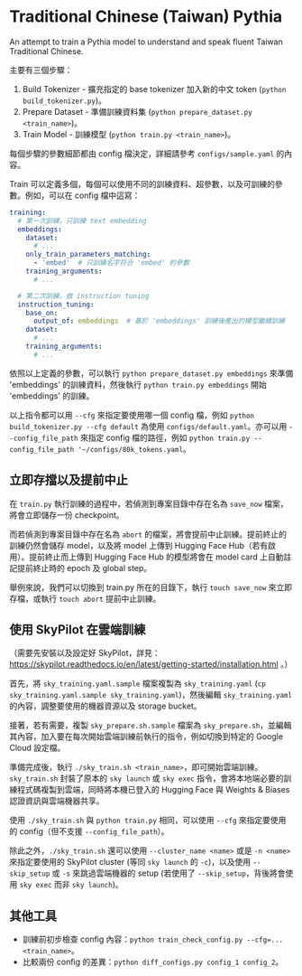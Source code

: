 # Traditional Chinese (Taiwan) Pythia

An attempt to train a Pythia model to understand and speak fluent Taiwan Traditional Chinese.

主要有三個步驟：

1. Build Tokenizer - 擴充指定的 base tokenizer 加入新的中文 token (`python build_tokenizer.py`)。
2. Prepare Dataset - 準備訓練資料集 (`python prepare_dataset.py <train_name>`)。
3. Train Model - 訓練模型 (`python train.py <train_name>`)。

每個步驟的參數細節都由 config 檔決定，詳細請參考 `configs/sample.yaml` 的內容。

Train 可以定義多個，每個可以使用不同的訓練資料、超參數，以及可訓練的參數。例如，可以在 config 檔中這寫：

```yaml
training:
  # 第一次訓練，只訓練 text embedding
  embeddings:
    dataset:
      # ...
    only_train_parameters_matching:
      - 'embed'  # 只訓練名字符合 'embed' 的參數
    training_arguments:
      # ...

  # 第二次訓練，做 instruction tuning
  instruction_tuning:
    base_on:
      output_of: embeddings  # 基於 'embeddings' 訓練後產出的模型繼續訓練
    dataset:
      # ...
    training_arguments:
      # ...
```

依照以上定義的參數，可以執行 `python prepare_dataset.py embeddings` 來準備 'embeddings' 的訓練資料，然後執行 `python train.py embeddings` 開始 'embeddings' 的訓練。

以上指令都可以用 `--cfg` 來指定要使用哪一個 config 檔，例如 `python build_tokenizer.py --cfg default` 為使用 `configs/default.yaml`。亦可以用 `--config_file_path` 來指定 config 檔的路徑，例如 `python train.py --config_file_path '~/configs/80k_tokens.yaml`。


## 立即存擋以及提前中止

在 `train.py` 執行訓練的過程中，若偵測到專案目錄中存在名為 `save_now` 檔案，將會立即儲存一份 checkpoint。

而若偵測到專案目錄中存在名為 `abort` 的檔案，將會提前中止訓練。提前終止的訓練仍然會儲存 model，以及將 model 上傳到 Hugging Face Hub（若有啟用）。提前終止而上傳到 Hugging Face Hub 的模型將會在 model card 上自動註記提前終止時的 epoch 及 global step。

舉例來說，我們可以切換到 train.py 所在的目錄下，執行 `touch save_now` 來立即存檔，或執行 `touch abort` 提前中止訓練。


## 使用 SkyPilot 在雲端訓練

（需要先安裝以及設定好 SkyPilot，詳見： https://skypilot.readthedocs.io/en/latest/getting-started/installation.html 。）

首先，將 `sky_training.yaml.sample` 檔案複製為 `sky_training.yaml` (`cp sky_training.yaml.sample sky_training.yaml`)，然後編輯 `sky_training.yaml` 的內容，調整要使用的機器資源以及 storage bucket。

接著，若有需要，複製 `sky_prepare.sh.sample` 檔案為 `sky_prepare.sh`，並編輯其內容，加入要在每次開始雲端訓練前執行的指令，例如切換到特定的 Google Cloud 設定檔。

準備完成後，執行 `./sky_train.sh <train_name>`，即可開始雲端訓練。`sky_train.sh` 封裝了原本的 `sky launch` 或 `sky exec` 指令，會將本地端必要的訓練程式碼複製到雲端，同時將本機已登入的 Hugging Face 與 Weights & Biases 認證資訊與雲端機器共享。

使用 `./sky_train.sh` 與 `python train.py` 相同，可以使用 `--cfg` 來指定要使用的 config（但不支援 `--config_file_path`）。

除此之外，`./sky_train.sh` 還可以使用 `--cluster_name <name>` 或是 `-n <name>` 來指定要使用的 SkyPilot cluster (等同 `sky launch` 的 `-c`)，以及使用 `--skip_setup` 或 `-s` 來跳過雲端機器的 setup (若使用了 `--skip_setup`，背後將會使用 `sky exec` 而非 `sky launch`)。


## 其他工具

* 訓練前初步檢查 config 內容：`python train_check_config.py --cfg=... <train_name>`。
* 比較兩份 config 的差異：`python diff_configs.py config_1 config_2`。
